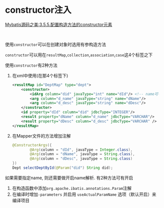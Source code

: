 # constructor注入

[Mybatis源码之美:3.5.5.配置构造方法的constructor元素](https://www.jianshu.com/p/90ae56493d38)

​		

使用`constructor`可以在创建对象时选用有参构造方法

`constructor`可以用在`resultMap`,`collection`,`association`,`case`这4个标签之下

使用`constructor`有2种方法

1. 在xml中使用(在那4个标签下)

   ```xml
   <resultMap id="DeptMap" type="dept">
       <constructor>
           <idArg column="did" javaType="int" name="dId"/> <!-- name可有可无, 如果没有则需要按顺序 -->
           <arg column="d_name" javaType="string" name="dName"/>
           <arg column="d_desc" javaType="string" name="dDesc"/>
       </constructor>
       <id property="dId" column="did" jdbcType="INTEGER"/>
       <result property="dName" column="d_name" jdbcType="VARCHAR"/>
       <result property="dDesc" column="d_desc" jdbcType="VARCHAR" />
   </resultMap>
   ```

2. 在Mapper文件的方法增加注解

   ```java
   @ConstructorArgs({
           @Arg(column = "dId", javaType = Integer.class),
           @Arg(column = "dName", javaType = String.class),
           @Arg(column = "dDesc", javaType = String.class)
   })
   Dept selectDeptById(@Param("did") String did);
   ```



如果需要指定name, 则还需要做开启name解析. 有2种方法可有开启

1. 在构造函数中添加`org.apache.ibatis.annotations.Param`注解
2. 在编译时增加`-parameters` 并启用 `useActualParamName` 选项（默认开启）来编译项目



